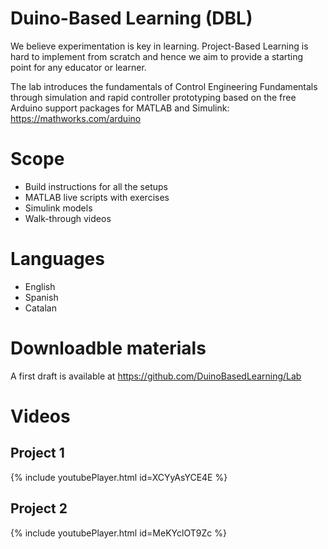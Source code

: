 # Duino-Based Learning (DBL)
We believe experimentation is key in learning. Project-Based Learning is hard to implement from scratch and hence we aim to provide a starting point for any educator or learner.

The lab introduces the fundamentals of Control Engineering Fundamentals through simulation and rapid controller prototyping based on the free Arduino support packages for MATLAB and Simulink: https://mathworks.com/arduino

# Scope
- Build instructions for all the setups
- MATLAB live scripts with exercises
- Simulink models
- Walk-through videos

# Languages
- English
- Spanish
- Catalan

# Downloadble materials
A first draft is available at https://github.com/DuinoBasedLearning/Lab

# Videos

## Project 1
{% include youtubePlayer.html id=XCYyAsYCE4E %}
<br />
 
## Project 2
{% include youtubePlayer.html id=MeKYclOT9Zc %}
<br />
